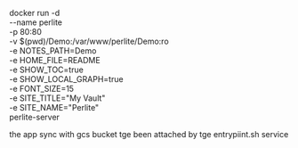 docker run -d \
  --name perlite \
  -p 80:80 \
  -v $(pwd)/Demo:/var/www/perlite/Demo:ro \
  -e NOTES_PATH=Demo \
  -e HOME_FILE=README \
  -e SHOW_TOC=true \
  -e SHOW_LOCAL_GRAPH=true \
  -e FONT_SIZE=15 \
  -e SITE_TITLE="My Vault" \
  -e SITE_NAME="Perlite" \
  perlite-server

the app sync with gcs bucket tge been attached by tge entrypiint.sh service 
